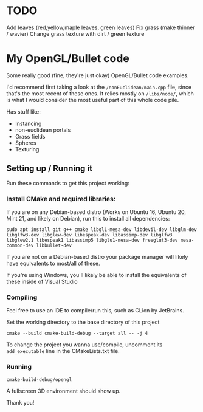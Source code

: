 # TODO
Add leaves (red,yellow,maple leaves, green leaves)
Fix grass (make thinner / wavier)
Change grass texture with dirt / green texture

# My OpenGL/Bullet code

Some really good (fine, they're just okay) OpenGL/Bullet code examples.

I'd recommend first taking a look at the ```/nonEuclidean/main.cpp``` file, since that's the most recent of these ones. It relies mostly on ```/libs/node/```, which is what I would consider the most useful part of this whole code pile.

Has stuff like:
 - Instancing
 - non-euclidean portals
 - Grass fields
 - Spheres
 - Texturing

## Setting up / Running it
Run these commands to get this project working:

### Install CMake and required libraries:
If you are on any Debian-based distro (Works on Ubuntu 16, Ubuntu 20, Mint 21, and likely on Debian), run this to install all dependencies:
```
sudo apt install git g++ cmake libgl1-mesa-dev libdevil-dev libglm-dev libglfw3-dev libglew-dev libespeak-dev libassimp-dev libglfw3 libglew2.1 libespeak1 libassimp5 libglu1-mesa-dev freeglut3-dev mesa-common-dev libbullet-dev
```
If you are not on a Debian-based distro your package manager will likely have equivalents to most/all of these.

If you're using Windows, you'll likely be able to install the equivalents of these inside of Visual Studio

### Compiling
Feel free to use an IDE to compile/run this, such as CLion by JetBrains.

Set the working directory to the base directory of this project 

```
cmake --build cmake-build-debug --target all -- -j 4
```

To change the project you wanna use/compile, uncomment its ```add_executable``` line in the CMakeLists.txt file.

### Running

```
cmake-build-debug/opengl
```

A fullscreen 3D environment should show up.

Thank you!
